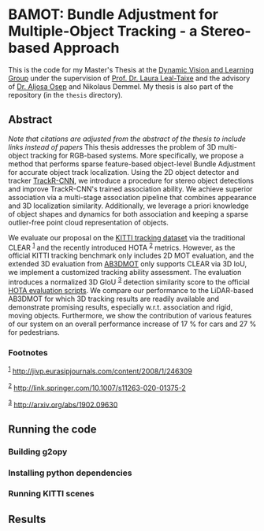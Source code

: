 # BAMOT: Bundle Adjustment for Multiple-Object Tracking - a Stereo-based Approach

This is the code for my Master's Thesis at the [Dynamic Vision and Learning Group](https://dvl.in.tum.de) under the supervision of [Prof. Dr. Laura Leal-Taixe](https://dvl.in.tum.de/team/lealtaixe/)
and the advisory of [Dr. Aljosa Osep](https://aljosaosep.github.io) and Nikolaus Demmel.
My thesis is also part of the repository (in the `thesis` directory).

## Abstract
_Note that citations are adjusted from the abstract of the thesis to include links instead of papers_
This thesis addresses the problem of 3D multi-object tracking for RGB-based systems.
More specifically, we propose a method that performs sparse feature-based object-level Bundle Adjustment for accurate object track localization.
Using the 2D object detector and tracker [TrackR-CNN](https://github.com/VisualComputingInstitute/TrackR-CNN), we introduce a procedure for stereo object detections and improve TrackR-CNN's trained association ability.
We achieve superior association via a multi-stage association pipeline that combines appearance and 3D localization similarity.
Additionally, we leverage a priori knowledge of object shapes and dynamics for both association and keeping a sparse outlier-free point cloud representation of objects.

We evaluate our proposal on the [KITTI tracking dataset](http://www.cvlibs.net/datasets/kitti/eval_tracking.php) via the traditional CLEAR <sup><a id="fnr.1" class="footref" href="#fn.1">1</a></sup> and the recently introduced HOTA <sup><a id="fnr.2" class="footref" href="#fn.2">2</a></sup> metrics.
However, as the official KITTI tracking benchmark only includes 2D MOT evaluation, and the extended 3D evaluation from [AB3DMOT](https://github.com/xinshuoweng/AB3DMOT) only supports CLEAR via 3D IoU, we implement a customized
tracking ability assessment.
The evaluation introduces a normalized 3D GIoU <sup><a id="fnr.3" class="footref" href="#fn.3">3</a></sup> detection similarity score to the official [HOTA evaluation scripts](https://github.com/JonathonLuiten/TrackEval).
We compare our performance to the LiDAR-based AB3DMOT for which 3D tracking results are readily available and demonstrate promising results, especially w.r.t. association and rigid, moving objects.
Furthermore, we show the contribution of various features of our system on an overall performance increase of 17 % for cars and 27 % for pedestrians.


### Footnotes

<sup><a id="fn.1" href="#fnr.1">1</a></sup> <http://jivp.eurasipjournals.com/content/2008/1/246309>

<sup><a id="fn.2" href="#fnr.2">2</a></sup> <http://link.springer.com/10.1007/s11263-020-01375-2>

<sup><a id="fn.3" href="#fnr.3">3</a></sup> <http://arxiv.org/abs/1902.09630>


## Running the code
### Building g2opy
### Installing python dependencies
### Running KITTI scenes

## Results


